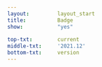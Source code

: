 ```yaml
---
layout:			layout_start
title:			Badge
show:			"yes"
 
top-txt:		current
middle-txt:		'2021.12'
bottom-txt:		version
---
```

